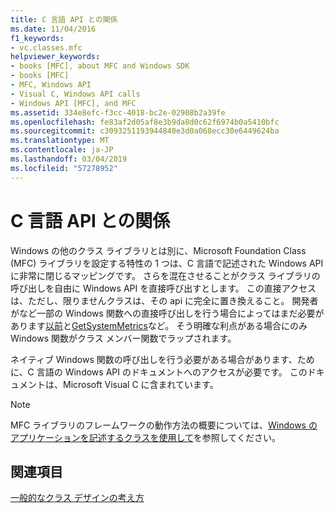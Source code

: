 ```yaml
---
title: C 言語 API との関係
ms.date: 11/04/2016
f1_keywords:
- vc.classes.mfc
helpviewer_keywords:
- books [MFC], about MFC and Windows SDK
- books [MFC]
- MFC, Windows API
- Visual C, Windows API calls
- Windows API [MFC], and MFC
ms.assetid: 334e8efc-f3cc-4018-bc2e-02908b2a39fe
ms.openlocfilehash: fe83af2d05af8e3b9da8d0c62f6974b0a5410bfc
ms.sourcegitcommit: c3093251193944840e3d0a068ecc30e6449624ba
ms.translationtype: MT
ms.contentlocale: ja-JP
ms.lasthandoff: 03/04/2019
ms.locfileid: "57278952"
---
```

# <a name="relationship-to-the-c-language-api"></a>C 言語 API との関係

Windows の他のクラス ライブラリとは別に、Microsoft Foundation Class (MFC) ライブラリを設定する特性の 1 つは、C 言語で記述された Windows API に非常に閉じるマッピングです。 さらを混在させることがクラス ライブラリの呼び出しを自由に Windows API を直接呼び出すとします。 この直接アクセスは、ただし、限りませんクラスは、その api に完全に置き換えること。 開発者がなど一部の Windows 関数への直接呼び出しを行う場合によってはまだ必要があります[以前](/windows/desktop/api/winuser/nf-winuser-setcursor)と[GetSystemMetrics](/windows/desktop/api/winuser/nf-winuser-getsystemmetrics)など。 そう明確な利点がある場合にのみ Windows 関数がクラス メンバー関数でラップされます。

ネイティブ Windows 関数の呼び出しを行う必要がある場合があります、ために、C 言語の Windows API のドキュメントへのアクセスが必要です。 このドキュメントは、Microsoft Visual C に含まれています。

> [!NOTE]
>  MFC ライブラリのフレームワークの動作方法の概要については、[Windows のアプリケーションを記述するクラスを使用して](../mfc/using-the-classes-to-write-applications-for-windows.md)を参照してください。

## <a name="see-also"></a>関連項目

[一般的なクラス デザインの考え方](../mfc/general-class-design-philosophy.md)
